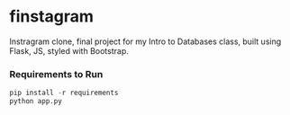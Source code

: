 # finstagram
Instragram clone, final project for my Intro to Databases class, built using Flask, JS, styled with Bootstrap.

### Requirements to Run
```python
pip install -r requirements
python app.py
```
